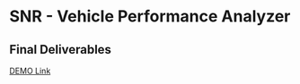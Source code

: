 # SNR - Vehicle Performance Analyzer
## Final Deliverables

[DEMO Link](https://drive.google.com/file/d/1B9nH-PoPWmiKCtgjM_D1sXmbqkPlgZGQ/view?usp=drivesdk)
